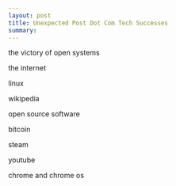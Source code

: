 ```yaml
---
layout: post
title: Unexpected Post Dot Com Tech Successes
summary:
---
```


the victory of open systems

the internet

linux

wikipedia

open source software

bitcoin








steam



youtube






chrome and chrome os
